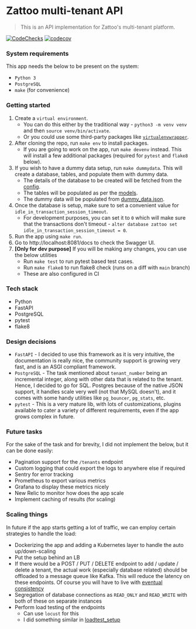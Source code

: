 # Zattoo multi-tenant API
> This is an API implementation for Zattoo's multi-tenant platform.

[![CodeChecks](https://github.com/saveshodhan/zattoo-multi-tenant-api/actions/workflows/github-actions-pytest.yml/badge.svg)](https://github.com/saveshodhan/zattoo-multi-tenant-api/actions?query=workflow%3ACodeChecks)
[![codecov](https://codecov.io/gh/saveshodhan/zattoo-multi-tenant-api/branch/main/graph/badge.svg?token=IZ0ZRWK68Z)](https://codecov.io/gh/saveshodhan/zattoo-multi-tenant-api)

### System requirements
This app needs the below to be present on the system:
- `Python 3`
- `PostgreSQL`
- `make` (for convenience)

### Getting started
1. Create a `virtual environment`.
   - You can do this either by the traditional way - `python3 -m venv venv` and then `source venv/bin/activate`.
   - Or you could use some third-party packages like [`virtualenvwrapper`](https://virtualenvwrapper.readthedocs.io/en/latest/).
2. After cloning the repo, run `make env` to install packages.
   - If you are going to work on the app, run `make devenv` instead. This will install a few additional packages (required for `pytest` and `flake8` below).
3. If you wish to have a dummy data setup, run `make dummydata`. This will create a database, tables, and populate them with dummy data.
   - The details of the database to be created will be fetched from the [config](config).
   - The tables will be populated as per the [models](app/models/models.py).
   - The dummy data will be populated from [dummy_data.json](dummy_data/dummy_data.json).
4. Once the database is setup, make sure to set a convenient value for `idle_in_transaction_session_timeout`.
   - For development purposes, you can set it to `0` which will make sure that the transactions don't timeout - `alter database zattoo set idle_in_transaction_session_timeout = 0`.
5. Run the app using `make run`.
6. Go to http://localhost:8081/docs to check the Swagger UI.
7. **[Only for dev purpose]** If you will be making any changes, you can use the below utilities
   - Run `make test` to run pytest based test cases.
   - Run `make flake8` to run flake8 check (runs on a diff with `main` branch)
   - These are also configured in CI

### Tech stack
- Python
- FastAPI
- PostgreSQL
- pytest
- flake8

### Design decisions
- `FastAPI` - I decided to use this framework as it is very intuitive, the documentation is really nice, the community support is growing very fast, and is an ASGI compliant framework.
- `PostgreSQL` - The task mentioned about `tenant_number` being an incremental integer, along with other data that is related to the tenant. Hence, I decided to go for SQL. Postgres because of the native JSON support, it handles scale very well (not that MySQL doesn't), and it comes with some handy utilities like `pg_bouncer`, `pg_stats`, etc.
- `pytest` - This is a very mature lib, with lots of customizations, plugins available to cater a variety of different requirements, even if the app grows complex in future.

### Future tasks
For the sake of the task and for brevity, I did not implement the below, but it can be done easily:
- Pagination support for the `/tenants` endpoint
- Custom logging that could export the logs to anywhere else if required
- Sentry for error tracking
- Prometheus to export various metrics
- Grafana to display these metrics nicely
- New Relic to monitor how does the app scale
- Implement caching of results (for scaling)

### Scaling things
In future if the app starts getting a lot of traffic, we can employ certain strategies to handle the load:
- Dockerizing the app and adding a Kubernetes layer to handle the auto up/down-scaling
- Put the setup behind an LB
- If there would be a POST / PUT / DELETE endpoint to add / update / delete a tenant, the actual work (especially database related) should be offloaded to a message queue like Kafka. This will reduce the latency on these endpoints. Of course you will have to live with [eventual consistency](https://martinfowler.com/articles/microservice-trade-offs.html#consistency)
- Segregation of database connections as `READ_ONLY` and `READ_WRITE` with both of these on separate instances
- Perform load testing of the endpoints
  - Can use `locust` for this
  - I did something similar in [loadtest_setup](https://github.com/saveshodhan/loadtest_setup)
